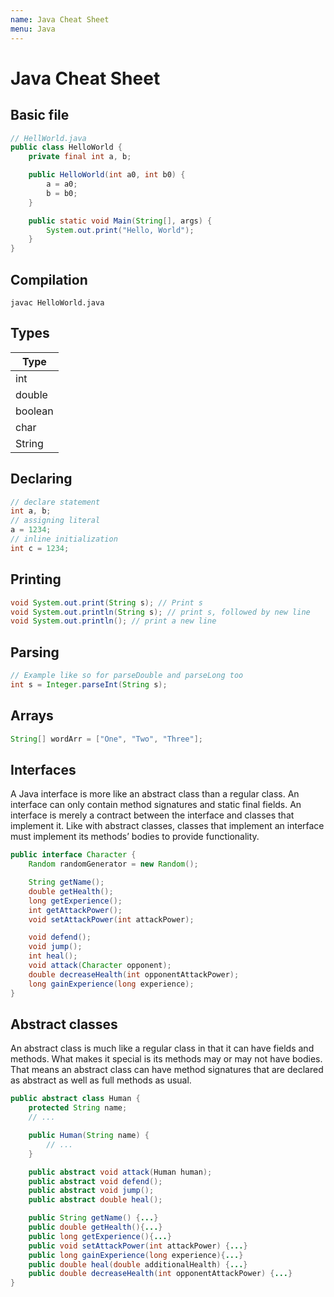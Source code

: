 ```yaml
---
name: Java Cheat Sheet
menu: Java
---
```


# Java Cheat Sheet

## Basic file

```java
// HellWorld.java
public class HelloWorld {
    private final int a, b;

    public HelloWorld(int a0, int b0) {
        a = a0;
        b = b0;
    }

    public static void Main(String[], args) {
        System.out.print("Hello, World");
    }
}
```

## Compilation

```shell
javac HelloWorld.java
```

## Types

| Type    |
| ------- |
| int     |
| double  |
| boolean |
| char    |
| String  |

## Declaring

```java
// declare statement
int a, b;
// assigning literal
a = 1234;
// inline initialization
int c = 1234;
```

## Printing

```java
void System.out.print(String s); // Print s
void System.out.println(String s); // print s, followed by new line
void System.out.println(); // print a new line
```

## Parsing

```java
// Example like so for parseDouble and parseLong too
int s = Integer.parseInt(String s);
```

## Arrays

```java
String[] wordArr = ["One", "Two", "Three"];
```

## Interfaces

A Java interface is more like an abstract class than a regular class. An interface can only contain method signatures and static final fields. An interface is merely a contract between the interface and classes that implement it. Like with abstract classes, classes that implement an interface must implement its methods’ bodies to provide functionality.

```java
public interface Character {
    Random randomGenerator = new Random();

    String getName();
    double getHealth();
    long getExperience();
    int getAttackPower();
    void setAttackPower(int attackPower);

    void defend();
    void jump();
    int heal();
    void attack(Character opponent);
    double decreaseHealth(int opponentAttackPower);
    long gainExperience(long experience);
}
```

## Abstract classes

An abstract class is much like a regular class in that it can have fields and methods. What makes it special is its methods may or may not have bodies. That means an abstract class can have method signatures that are declared as abstract as well as full methods as usual.

```java
public abstract class Human {
    protected String name;
    // ...

    public Human(String name) {
        // ...
    }

    public abstract void attack(Human human);
    public abstract void defend();
    public abstract void jump();
    public abstract double heal();

    public String getName() {...}
    public double getHealth(){...}
    public long getExperience(){...}
    public void setAttackPower(int attackPower) {...}
    public long gainExperience(long experience){...}
    public double heal(double additionalHealth) {...}
    public double decreaseHealth(int opponentAttackPower) {...}
}
```
